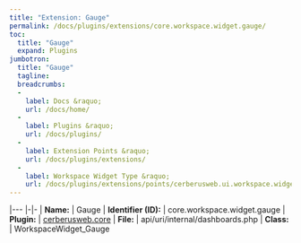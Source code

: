 ```yaml
---
title: "Extension: Gauge"
permalink: /docs/plugins/extensions/core.workspace.widget.gauge/
toc:
  title: "Gauge"
  expand: Plugins
jumbotron:
  title: "Gauge"
  tagline: 
  breadcrumbs:
  -
    label: Docs &raquo;
    url: /docs/home/
  -
    label: Plugins &raquo;
    url: /docs/plugins/
  -
    label: Extension Points &raquo;
    url: /docs/plugins/extensions/
  -
    label: Workspace Widget Type &raquo;
    url: /docs/plugins/extensions/points/cerberusweb.ui.workspace.widget
---
```


|---
|-|-
| **Name:** | Gauge
| **Identifier (ID):** | core.workspace.widget.gauge
| **Plugin:** | [cerberusweb.core](/docs/plugins/cerberusweb.core/)
| **File:** | api/uri/internal/dashboards.php
| **Class:** | WorkspaceWidget_Gauge

